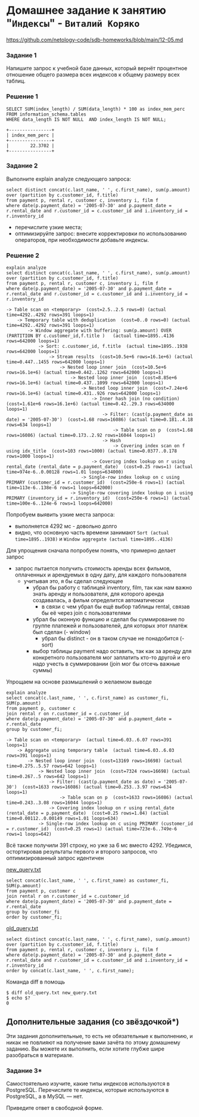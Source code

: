 # Домашнее задание к занятию "`Индексы`" - `Виталий Коряко`

https://github.com/netology-code/sdb-homeworks/blob/main/12-05.md


### Задание 1

Напишите запрос к учебной базе данных, который вернёт процентное отношение общего размера всех индексов к общему размеру всех таблиц.

### Решение 1

```
SELECT SUM(index_length) / SUM(data_length) * 100 as index_mem_perc
FROM information_schema.tables
WHERE data_length IS NOT NULL  AND index_length IS NOT NULL;
```
```
+----------------+
| index_mem_perc |
+----------------+
|        22.3702 |
+----------------+
```

### Задание 2

Выполните explain analyze следующего запроса:
```
select distinct concat(c.last_name, ' ', c.first_name), sum(p.amount) over (partition by c.customer_id, f.title)
from payment p, rental r, customer c, inventory i, film f
where date(p.payment_date) = '2005-07-30' and p.payment_date = r.rental_date and r.customer_id = c.customer_id and i.inventory_id = r.inventory_id
```
- перечислите узкие места;
- оптимизируйте запрос: внесите корректировки по использованию операторов, при необходимости добавьте индексы.

### Решение 2

```
explain analyze
select distinct concat(c.last_name, ' ', c.first_name), sum(p.amount) over (partition by c.customer_id, f.title)
from payment p, rental r, customer c, inventory i, film f
where date(p.payment_date) = '2005-07-30' and p.payment_date = r.rental_date and r.customer_id = c.customer_id and i.inventory_id = r.inventory_id

-> Table scan on <temporary>  (cost=2.5..2.5 rows=0) (actual time=4292..4292 rows=391 loops=1)
    -> Temporary table with deduplication  (cost=0..0 rows=0) (actual time=4292..4292 rows=391 loops=1)
        -> Window aggregate with buffering: sum(p.amount) OVER (PARTITION BY c.customer_id,f.title )   (actual time=1895..4136 rows=642000 loops=1)
            -> Sort: c.customer_id, f.title  (actual time=1895..1938 rows=642000 loops=1)
                -> Stream results  (cost=10.5e+6 rows=16.1e+6) (actual time=0.447..1455 rows=642000 loops=1)
                    -> Nested loop inner join  (cost=10.5e+6 rows=16.1e+6) (actual time=0.442..1262 rows=642000 loops=1)
                        -> Nested loop inner join  (cost=8.85e+6 rows=16.1e+6) (actual time=0.437..1099 rows=642000 loops=1)
                            -> Nested loop inner join  (cost=7.24e+6 rows=16.1e+6) (actual time=0.431..926 rows=642000 loops=1)
                                -> Inner hash join (no condition)  (cost=1.61e+6 rows=16.1e+6) (actual time=0.42..29.3 rows=634000 loops=1)
                                    -> Filter: (cast(p.payment_date as date) = '2005-07-30')  (cost=1.68 rows=16086) (actual time=0.181..4.18 rows=634 loops=1)
                                        -> Table scan on p  (cost=1.68 rows=16086) (actual time=0.173..2.92 rows=16044 loops=1)
                                    -> Hash
                                        -> Covering index scan on f using idx_title  (cost=103 rows=1000) (actual time=0.0377..0.178 rows=1000 loops=1)
                                -> Covering index lookup on r using rental_date (rental_date = p.payment_date)  (cost=0.25 rows=1) (actual time=974e-6..0.00128 rows=1.01 loops=634000)
                            -> Single-row index lookup on c using PRIMARY (customer_id = r.customer_id)  (cost=250e-6 rows=1) (actual time=113e-6..138e-6 rows=1 loops=642000)
                        -> Single-row covering index lookup on i using PRIMARY (inventory_id = r.inventory_id)  (cost=250e-6 rows=1) (actual time=100e-6..124e-6 rows=1 loops=642000)
```
Попробуем выявить узкие места запроса:
- выполняется 4292 мс - довольно долго
- видно, что основную часть времени занимают `Sort (actual time=1895..1938)` и `Window aggregate (actual time=1895..4136)`

Для упрощения сначала попробуем понять, что примерно делает запрос
- запрос пытается получить стоимость аренды всех фильмов, оплаченных и арендуемых в одну дату, для каждого пользователя
  - учитывая это, я бы сделал следующее
    - убрал бы работу с таблицей inventory, film, так как нам важно знать аренду и пользователя, для которого аренда создавалась, а фильм определится автоматически
      - в связи с чем убрал бы ещё выбор таблицы rental, связав бы её через join с пользователями
    - убрал бы оконную функцию и сделал бы суммирование по группе платежей и пользователей, для которых этот платёж был сделан (- window)
      - убрал бы distinct - он в таком случае не понадобится (- sort)
    - выбор таблицы payment надо оставить, так как за аренду для конкретного пользователя мог заплатить кто-то другой и его надо учесть в суммировании (join мог бы отсечь важные суммы)

Упрощаем на основе размышлений о желаемом выводе
```
explain analyze
select concat(c.last_name, ' ', c.first_name) as customer_fi, SUM(p.amount)
from payment p, customer c
join rental r on r.customer_id = c.customer_id  
where date(p.payment_date) = '2005-07-30' and p.payment_date = r.rental_date
group by customer_fi;

-> Table scan on <temporary>  (actual time=6.03..6.07 rows=391 loops=1)
    -> Aggregate using temporary table  (actual time=6.03..6.03 rows=391 loops=1)
        -> Nested loop inner join  (cost=13169 rows=16698) (actual time=0.275..5.57 rows=642 loops=1)
            -> Nested loop inner join  (cost=7324 rows=16698) (actual time=0.267..5 rows=642 loops=1)
                -> Filter: (cast(p.payment_date as date) = '2005-07-30')  (cost=1633 rows=16086) (actual time=0.253..3.97 rows=634 loops=1)
                    -> Table scan on p  (cost=1633 rows=16086) (actual time=0.243..3.08 rows=16044 loops=1)
                -> Covering index lookup on r using rental_date (rental_date = p.payment_date)  (cost=0.25 rows=1.04) (actual time=0.00112..0.00149 rows=1.01 loops=634)
            -> Single-row index lookup on c using PRIMARY (customer_id = r.customer_id)  (cost=0.25 rows=1) (actual time=723e-6..749e-6 rows=1 loops=642)
```

Всё также получили 391 строку, но уже за 6 мс вместо 4292.
Убедимся, остортировав результаты первого и второго запросов, что оптимизированный запрос идентичен

[new_query.txt](./new_query.txt)
```
select concat(c.last_name, ' ', c.first_name) as customer_fi, SUM(p.amount)
from payment p, customer c
join rental r on r.customer_id = c.customer_id  
where date(p.payment_date) = '2005-07-30' and p.payment_date = r.rental_date
group by customer_fi
order by customer_fi;
```
[old_query.txt](./old_query.txt)
```
select distinct concat(c.last_name, ' ', c.first_name), sum(p.amount) over (partition by c.customer_id, f.title)
from payment p, rental r, customer c, inventory i, film f
where date(p.payment_date) = '2005-07-30' and p.payment_date = r.rental_date and r.customer_id = c.customer_id and i.inventory_id = r.inventory_id
order by concat(c.last_name, ' ', c.first_name);
```

Команда diff в помощь
```
$ diff old_query.txt new_query.txt 
$ echo $?
0
```

## Дополнительные задания (со звёздочкой*)
Эти задания дополнительные, то есть не обязательные к выполнению, и никак не повлияют на получение вами зачёта по этому домашнему заданию. Вы можете их выполнить, если хотите глубже шире разобраться в материале.

### Задание 3*

Самостоятельно изучите, какие типы индексов используются в PostgreSQL. Перечислите те индексы, которые используются в PostgreSQL, а в MySQL — нет.

Приведите ответ в свободной форме.